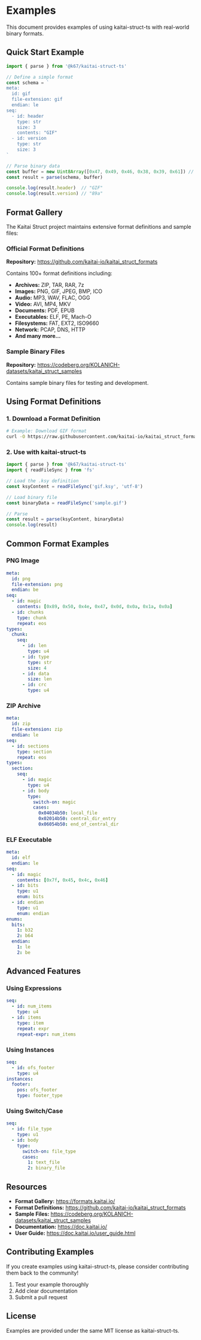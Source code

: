 # Examples

This document provides examples of using kaitai-struct-ts with real-world binary formats.

## Quick Start Example

```typescript
import { parse } from '@k67/kaitai-struct-ts'

// Define a simple format
const schema = `
meta:
  id: gif
  file-extension: gif
  endian: le
seq:
  - id: header
    type: str
    size: 3
    contents: "GIF"
  - id: version
    type: str
    size: 3
`

// Parse binary data
const buffer = new Uint8Array([0x47, 0x49, 0x46, 0x38, 0x39, 0x61]) // "GIF89a"
const result = parse(schema, buffer)

console.log(result.header)  // "GIF"
console.log(result.version) // "89a"
```

## Format Gallery

The Kaitai Struct project maintains extensive format definitions and sample files:

### Official Format Definitions
**Repository:** https://github.com/kaitai-io/kaitai_struct_formats

Contains 100+ format definitions including:
- **Archives:** ZIP, TAR, RAR, 7z
- **Images:** PNG, GIF, JPEG, BMP, ICO
- **Audio:** MP3, WAV, FLAC, OGG
- **Video:** AVI, MP4, MKV
- **Documents:** PDF, EPUB
- **Executables:** ELF, PE, Mach-O
- **Filesystems:** FAT, EXT2, ISO9660
- **Network:** PCAP, DNS, HTTP
- **And many more...**

### Sample Binary Files
**Repository:** https://codeberg.org/KOLANICH-datasets/kaitai_struct_samples

Contains sample binary files for testing and development.

## Using Format Definitions

### 1. Download a Format Definition

```bash
# Example: Download GIF format
curl -O https://raw.githubusercontent.com/kaitai-io/kaitai_struct_formats/master/image/gif.ksy
```

### 2. Use with kaitai-struct-ts

```typescript
import { parse } from '@k67/kaitai-struct-ts'
import { readFileSync } from 'fs'

// Load the .ksy definition
const ksyContent = readFileSync('gif.ksy', 'utf-8')

// Load binary file
const binaryData = readFileSync('sample.gif')

// Parse
const result = parse(ksyContent, binaryData)
console.log(result)
```

## Common Format Examples

### PNG Image

```yaml
meta:
  id: png
  file-extension: png
  endian: be
seq:
  - id: magic
    contents: [0x89, 0x50, 0x4e, 0x47, 0x0d, 0x0a, 0x1a, 0x0a]
  - id: chunks
    type: chunk
    repeat: eos
types:
  chunk:
    seq:
      - id: len
        type: u4
      - id: type
        type: str
        size: 4
      - id: data
        size: len
      - id: crc
        type: u4
```

### ZIP Archive

```yaml
meta:
  id: zip
  file-extension: zip
  endian: le
seq:
  - id: sections
    type: section
    repeat: eos
types:
  section:
    seq:
      - id: magic
        type: u4
      - id: body
        type:
          switch-on: magic
          cases:
            0x04034b50: local_file
            0x02014b50: central_dir_entry
            0x06054b50: end_of_central_dir
```

### ELF Executable

```yaml
meta:
  id: elf
  endian: le
seq:
  - id: magic
    contents: [0x7f, 0x45, 0x4c, 0x46]
  - id: bits
    type: u1
    enum: bits
  - id: endian
    type: u1
    enum: endian
enums:
  bits:
    1: b32
    2: b64
  endian:
    1: le
    2: be
```

## Advanced Features

### Using Expressions

```yaml
seq:
  - id: num_items
    type: u4
  - id: items
    type: item
    repeat: expr
    repeat-expr: num_items
```

### Using Instances

```yaml
seq:
  - id: ofs_footer
    type: u4
instances:
  footer:
    pos: ofs_footer
    type: footer_type
```

### Using Switch/Case

```yaml
seq:
  - id: file_type
    type: u1
  - id: body
    type:
      switch-on: file_type
      cases:
        1: text_file
        2: binary_file
```

## Resources

- **Format Gallery:** https://formats.kaitai.io/
- **Format Definitions:** https://github.com/kaitai-io/kaitai_struct_formats
- **Sample Files:** https://codeberg.org/KOLANICH-datasets/kaitai_struct_samples
- **Documentation:** https://doc.kaitai.io/
- **User Guide:** https://doc.kaitai.io/user_guide.html

## Contributing Examples

If you create examples using kaitai-struct-ts, please consider contributing them back to the community!

1. Test your example thoroughly
2. Add clear documentation
3. Submit a pull request

## License

Examples are provided under the same MIT license as kaitai-struct-ts.
